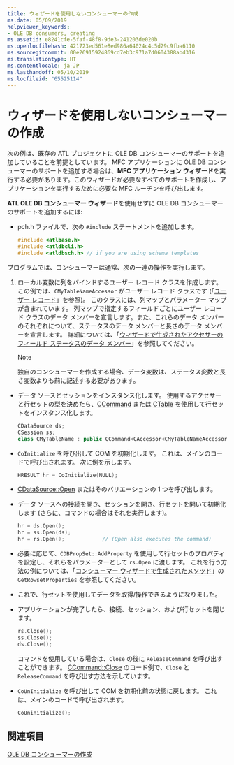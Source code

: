 ```yaml
---
title: ウィザードを使用しないコンシューマーの作成
ms.date: 05/09/2019
helpviewer_keywords:
- OLE DB consumers, creating
ms.assetid: e8241cfe-5faf-48f8-9de3-241203de020b
ms.openlocfilehash: 421723ed561e8ed986a64024c4c5d29c9fba6110
ms.sourcegitcommit: 00e26915924869cd7eb3c971a7d0604388abd316
ms.translationtype: HT
ms.contentlocale: ja-JP
ms.lasthandoff: 05/10/2019
ms.locfileid: "65525114"
---
```

# <a name="creating-a-consumer-without-using-a-wizard"></a>ウィザードを使用しないコンシューマーの作成

次の例は、既存の ATL プロジェクトに OLE DB コンシューマーのサポートを追加していることを前提としています。 MFC アプリケーションに OLE DB コンシューマーのサポートを追加する場合は、**MFC アプリケーション ウィザード**を実行する必要があります。このウィザードが必要なすべてのサポートを作成し、アプリケーションを実行するために必要な MFC ルーチンを呼び出します。

**ATL OLE DB コンシューマー ウィザード**を使用せずに OLE DB コンシューマーのサポートを追加するには:

- pch.h ファイルで、次の `#include` ステートメントを追加します。

    ```cpp
    #include <atlbase.h>
    #include <atldbcli.h>
    #include <atldbsch.h> // if you are using schema templates
    ```

プログラムでは、コンシューマーは通常、次の一連の操作を実行します。

1. ローカル変数に列をバインドするユーザー レコード クラスを作成します。 この例では、`CMyTableNameAccessor` がユーザー レコード クラスです (「[ユーザー レコード](../../data/oledb/user-records.md)」を参照)。 このクラスには、列マップとパラメーター マップが含まれています。 列マップで指定するフィールドごとにユーザー レコード クラスのデータ メンバーを宣言します。また、これらのデータ メンバーのそれぞれについて、ステータスのデータ メンバーと長さのデータ メンバーを宣言します。 詳細については、「[ウィザードで生成されたアクセサーのフィールド ステータスのデータ メンバー](../../data/oledb/field-status-data-members-in-wizard-generated-accessors.md)」を参照してください。

    > [!NOTE]
    > 独自のコンシューマーを作成する場合、データ変数は、ステータス変数と長さ変数よりも前に記述する必要があります。

- データ ソースとセッションをインスタンス化します。 使用するアクセサーと行セットの型を決めたら、[CCommand](../../data/oledb/ccommand-class.md) または [CTable](../../data/oledb/ctable-class.md) を使用して行セットをインスタンス化します。

    ```cpp
    CDataSource ds;
    CSession ss;
    class CMyTableName : public CCommand<CAccessor<CMyTableNameAccessor>>
    ```

- `CoInitialize` を呼び出して COM を初期化します。 これは、メインのコードで呼び出されます。 次に例を示します。

    ```cpp
    HRESULT hr = CoInitialize(NULL);
    ```

- [CDataSource::Open](../../data/oledb/cdatasource-open.md) またはそのバリエーションの 1 つを呼び出します。

- データ ソースへの接続を開き、セッションを開き、行セットを開いて初期化します (さらに、コマンドの場合はそれを実行します)。

    ```cpp
    hr = ds.Open();
    hr = ss.Open(ds);
    hr = rs.Open();            // (Open also executes the command)
    ```

- 必要に応じて、`CDBPropSet::AddProperty` を使用して行セットのプロパティを設定し、それらをパラメーターとして `rs.Open` に渡します。 これを行う方法の例については、「[コンシューマー ウィザードで生成されたメソッド](../../data/oledb/consumer-wizard-generated-methods.md)」の `GetRowsetProperties` を参照してください。

- これで、行セットを使用してデータを取得/操作できるようになりました。

- アプリケーションが完了したら、接続、セッション、および行セットを閉じます。

    ```cpp
    rs.Close();
    ss.Close();
    ds.Close();
    ```

   コマンドを使用している場合は、`Close` の後に `ReleaseCommand` を呼び出すことができます。 [CCommand::Close](../../data/oledb/ccommand-close.md) のコード例で、`Close` と `ReleaseCommand` を呼び出す方法を示しています。

- `CoUnInitialize` を呼び出して COM を初期化前の状態に戻します。 これは、メインのコードで呼び出されます。

    ```cpp
    CoUninitialize();
    ```

## <a name="see-also"></a>関連項目

[OLE DB コンシューマーの作成](../../data/oledb/creating-an-ole-db-consumer.md)